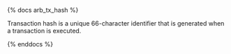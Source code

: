 {% docs arb_tx_hash %}

Transaction hash is a unique 66-character identifier that is generated when a transaction is executed. 

{% enddocs %}